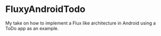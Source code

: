 # FluxyAndroidTodo
My take on how to implement a Flux like architecture in Android using a ToDo app as an example.

